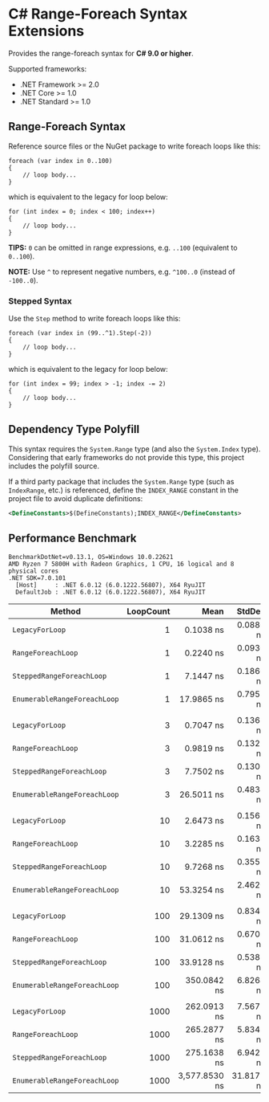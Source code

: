 # C# Range-Foreach Syntax Extensions

Provides the range-foreach syntax for **C# 9.0 or higher**.

Supported frameworks:

* .NET Framework >= 2.0
* .NET Core >= 1.0
* .NET Standard >= 1.0

## Range-Foreach Syntax

Reference source files or the NuGet package to write foreach loops like this:

``` CSharp
foreach (var index in 0..100)
{
    // loop body...
}
```

which is equivalent to the legacy for loop below:

``` CSharp
for (int index = 0; index < 100; index++)
{
    // loop body...
}
```

**TIPS:** `0` can be omitted in range expressions, e.g. `..100` (equivalent to `0..100`).

**NOTE:** Use `^` to represent negative numbers, e.g. `^100..0` (instead of `-100..0`).

### Stepped Syntax

Use the `Step` method to write foreach loops like this:

``` CSharp
foreach (var index in (99..^1).Step(-2))
{
    // loop body...
}
```

which is equivalent to the legacy for loop below:

``` CSharp
for (int index = 99; index > -1; index -= 2)
{
    // loop body...
}
```

## Dependency Type Polyfill

This syntax requires the `System.Range` type (and also the `System.Index` type).
Considering that early frameworks do not provide this type, this project includes the polyfill source.

If a third party package that includes the `System.Range` type (such as `IndexRange`, etc.) is referenced,
define the `INDEX_RANGE` constant in the project file to avoid duplicate definitions:

``` XML
<DefineConstants>$(DefineConstants);INDEX_RANGE</DefineConstants>
```

## Performance Benchmark

``` PlainText
BenchmarkDotNet=v0.13.1, OS=Windows 10.0.22621
AMD Ryzen 7 5800H with Radeon Graphics, 1 CPU, 16 logical and 8 physical cores
.NET SDK=7.0.101
  [Host]     : .NET 6.0.12 (6.0.1222.56807), X64 RyuJIT
  DefaultJob : .NET 6.0.12 (6.0.1222.56807), X64 RyuJIT
```

|                       Method | LoopCount |          Mean |     StdDev | Ratio | RatioSD |
|----------------------------- |----------:|--------------:|-----------:|------:|--------:|
|              `LegacyForLoop` |         1 |     0.1038 ns |  0.0880 ns |     ? |       ? |
|           `RangeForeachLoop` |         1 |     0.2240 ns |  0.0930 ns |     ? |       ? |
|    `SteppedRangeForeachLoop` |         1 |     7.1447 ns |  0.1860 ns |     ? |       ? |
| `EnumerableRangeForeachLoop` |         1 |    17.9865 ns |  0.7955 ns |     ? |       ? |
|                              |           |               |            |       |         |
|              `LegacyForLoop` |         3 |     0.7047 ns |  0.1365 ns |  1.00 |    0.00 |
|           `RangeForeachLoop` |         3 |     0.9819 ns |  0.1322 ns |  1.45 |    0.35 |
|    `SteppedRangeForeachLoop` |         3 |     7.7502 ns |  0.1300 ns | 12.16 |    1.89 |
| `EnumerableRangeForeachLoop` |         3 |    26.5011 ns |  0.4834 ns | 41.49 |    5.99 |
|                              |           |               |            |       |         |
|              `LegacyForLoop` |        10 |     2.6473 ns |  0.1568 ns |  1.00 |    0.00 |
|           `RangeForeachLoop` |        10 |     3.2285 ns |  0.1636 ns |  1.22 |    0.09 |
|    `SteppedRangeForeachLoop` |        10 |     9.7268 ns |  0.3551 ns |  3.66 |    0.27 |
| `EnumerableRangeForeachLoop` |        10 |    53.3254 ns |  2.4620 ns | 20.16 |    1.38 |
|                              |           |               |            |       |         |
|              `LegacyForLoop` |       100 |    29.1309 ns |  0.8345 ns |  1.00 |    0.00 |
|           `RangeForeachLoop` |       100 |    31.0612 ns |  0.6702 ns |  1.07 |    0.04 |
|    `SteppedRangeForeachLoop` |       100 |    33.9128 ns |  0.5381 ns |  1.17 |    0.04 |
| `EnumerableRangeForeachLoop` |       100 |   350.0842 ns |  6.8264 ns | 12.07 |    0.40 |
|                              |           |               |            |       |         |
|              `LegacyForLoop` |      1000 |   262.0913 ns |  7.5677 ns |  1.00 |    0.00 |
|           `RangeForeachLoop` |      1000 |   265.2877 ns |  5.8342 ns |  1.01 |    0.03 |
|    `SteppedRangeForeachLoop` |      1000 |   275.1638 ns |  6.9428 ns |  1.05 |    0.04 |
| `EnumerableRangeForeachLoop` |      1000 | 3,577.8530 ns | 31.8177 ns | 13.76 |    0.38 |
